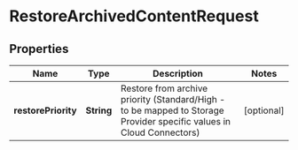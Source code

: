 # RestoreArchivedContentRequest

## Properties
Name | Type | Description | Notes
------------ | ------------- | ------------- | -------------
**restorePriority** | **String** | Restore from archive priority (Standard/High - to be mapped to Storage Provider specific values in Cloud Connectors) |  [optional]
